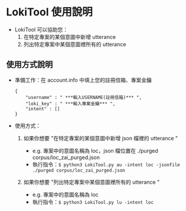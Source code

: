 # LokiTool 使用說明

- LokiTool 可以協助您：
    1. 在特定專案的某個意圖中新增 utterance
    2. 列出特定專案中某個意圖裡所有的 utterance


使用方式說明
---

- 準備工作：在 account.info 中填上您的註冊信箱、專案金鑰
    ```
    {
        "username" : " ***輸入USERNAME(註冊信箱)*** ",
        "loki_key" : " ***輸入專案金鑰*** ",
        "intent" : []
    }
    ```

- 使用方式：
    1. 如果你想要 "在特定專案的某個意圖中新增 json 檔裡的 utterance "
        - e.g. 專案中的意圖名稱為 loc，json 檔位置在 ./purged corpus/loc_zai_purged.json
        - 執行指令：`$ python3 LokiTool.py au -intent loc -jsonfile ./purged corpus/loc_zai_purged.json`
    
    2. 如果你想要 "列出特定專案中某個意圖裡所有的 utterance "
        - e.g. 專案中的意圖名稱為 loc
        - 執行指令：`$ python3 LokiTool.py lu -intent loc`
     
